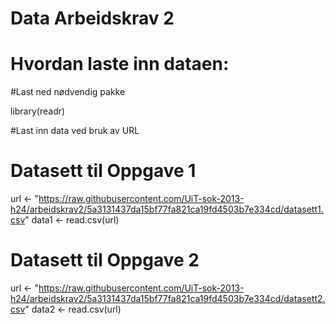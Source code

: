 # Data Arbeidskrav 2

# Hvordan laste inn dataen:

#Last ned nødvendig pakke

library(readr)

#Last inn data ved bruk av URL

# Datasett til Oppgave 1
url <- "https://raw.githubusercontent.com/UiT-sok-2013-h24/arbeidskrav2/5a3131437da15bf77fa821ca19fd4503b7e334cd/datasett1.csv"
data1 <- read.csv(url)

# Datasett til Oppgave 2
url <- "https://raw.githubusercontent.com/UiT-sok-2013-h24/arbeidskrav2/5a3131437da15bf77fa821ca19fd4503b7e334cd/datasett2.csv"
data2 <- read.csv(url)
